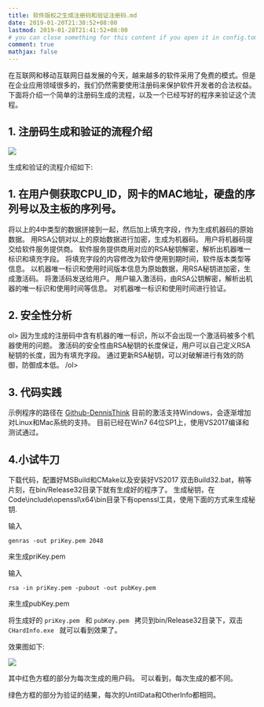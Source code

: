 ```yaml
---
title: 软件版权之生成注册码和验证注册码.md
date: 2019-01-20T21:38:52+08:00
lastmod: 2019-01-28T21:41:52+08:00
# you can close something for this content if you open it in config.toml.
comment: true
mathjax: false
---
```


在互联网和移动互联网日益发展的今天，越来越多的软件采用了免费的模式。但是在企业应用领域很多的，我们仍然需要使用注册码来保护软件开发者的合法权益。下面将介绍一个简单的注册码生成的流程，以及一个已经写好的程序来验证这个流程。

## 1. 注册码生成和验证的流程介绍    

![](https://www.dennisthink.com/image/2019/04/Create_and_verify_flow.jpg)

生成和验证的流程介绍如下:
## 1. 在用户侧获取CPU_ID，网卡的MAC地址，硬盘的序列号以及主板的序列号。


将以上的4中类型的数据拼接到一起，然后加上填充字段，作为生成机器码的原始数据。
用RSA公钥对以上的原始数据进行加密，生成为机器码。
用户将机器码提交给软件服务提供商。
软件服务提供商用对应的RSA秘钥解密，解析出机器唯一标识和填充字段。
将填充字段的内容修改为软件使用到期时间，软件版本类型等信息。
以机器唯一标识和使用时间版本信息为原始数据，用RSA秘钥进加密，生成激活码。
将激活码发送给用户。
用户输入激活码，由RSA公钥解密，解析出机器的唯一标识和使用时间等信息。
对机器唯一标识和使用时间进行验证。


## 2. 安全性分析    

 ol>
 因为生成的注册码中含有机器的唯一标识，所以不会出现一个激活码被多个机器使用的问题。
 激活码的安全性由RSA秘钥的长度保证，用户可以自己定义RSA秘钥的长度，因为有填充字段。
 通过更新RSA秘钥，可以对破解进行有效的防御，防御成本低。
 /ol>

## 3. 代码实践    

 示例程序的路径在 [Github-DennisThink](https://github.com/DennisThink/Code/HardWareActiveCode)
目前的激活支持Windows，会逐渐增加对Linux和Mac系统的支持。
目前已经在Win7 64位SP1上，使用VS2017编译和测试通过。

## 4.小试牛刀    

下载代码，配置好MSBuild和CMake以及安装好VS2017
双击Build32.bat，稍等片刻，在bin/Release32目录下就有生成好的程序了。
 生成秘钥，在Code\include\openssl\x64\bin目录下有openssl工具，使用下面的方式来生成秘钥.


输入
```
genras -out priKey.pem 2048
``` 
来生成priKey.pem 

输入  
```
rsa -in priKey.pem -pubout -out pubKey.pem 
```
来生成pubKey.pem

将生成好的  ```priKey.pem ``` 和  ```pubKey.pem ``` 拷贝到bin/Release32目录下，双击  ```CHardInfo.exe ``` 就可以看到效果了。

 效果图如下:

![](https://www.dennisthink.com/image/2019/04/Verify.png)

其中红色方框的部分为每次生成的用户码。
可以看到，每次生成的都不同。

绿色方框的部分为验证的结果，每次的UntilData和OtherInfo都相同。